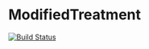 # ModifiedTreatment

[![Build Status](https://github.com/salbalkus/ModifiedTreatment.jl/actions/workflows/CI.yml/badge.svg?branch=main)](https://github.com/salbalkus/ModifiedTreatment.jl/actions/workflows/CI.yml?query=branch%3Amain)
